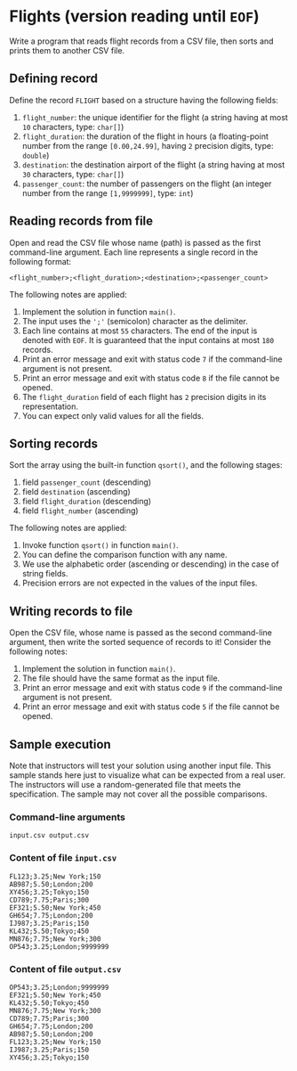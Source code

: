 # Flights (version reading until `EOF`)

Write a program that reads flight records from a CSV file, then sorts and prints them to another CSV file.

## Defining record

Define the record `FLIGHT` based on a structure having the following fields:

1. `flight_number`: the unique identifier for the flight (a string having at most `10` characters, type: `char[]`)
1. `flight_duration`: the duration of the flight in hours (a floating-point number from the range `[0.00,24.99]`, having `2` precision digits, type: `double`)
1. `destination`: the destination airport of the flight (a string having at most `30` characters, type: `char[]`)
1. `passenger_count`: the number of passengers on the flight (an integer number from the range `[1,9999999]`, type: `int`)

## Reading records from file

Open and read the CSV file whose name (path) is passed as the first command-line argument. Each line represents a single record in the following format:

```
<flight_number>;<flight_duration>;<destination>;<passenger_count>
```

The following notes are applied:

1. Implement the solution in function `main()`.
1. The input uses the `';'` (semicolon) character as the delimiter.
1. Each line contains at most `55` characters.
The end of the input is denoted with `EOF`. It is guaranteed that the input contains at most `180` records.
1. Print an error message and exit with status code `7` if the command-line argument is not present.
1. Print an error message and exit with status code `8` if the file cannot be opened.
1. The `flight_duration` field of each flight has `2` precision digits in its representation.
1. You can expect only valid values for all the fields.

## Sorting records

Sort the array using the built-in function `qsort()`, and the following stages:

1. field `passenger_count` (descending)
1. field `destination` (ascending)
1. field `flight_duration` (descending)
1. field `flight_number` (ascending)

The following notes are applied:

1. Invoke function `qsort()` in function `main()`.
1. You can define the comparison function with any name.
1. We use the alphabetic order (ascending or descending) in the case of string fields.
1. Precision errors are not expected in the values of the input files.

## Writing records to file

Open the CSV file, whose name is passed as the second command-line argument, then write the sorted sequence of records to it! Consider the following notes:

1. Implement the solution in function `main()`.
1. The file should have the same format as the input file.
1. Print an error message and exit with status code `9` if the command-line argument is not present.
1. Print an error message and exit with status code `5` if the file cannot be opened.

## Sample execution

<div class="alert alert-warning">
Note that instructors will test your solution using another input file. This sample stands here just to visualize what can be expected from a real user. The instructors will use a random-generated file that meets the specification. The sample may not cover all the possible comparisons.
</div>

### Command-line arguments

```
input.csv output.csv
```

### Content of file `input.csv`

```
FL123;3.25;New York;150
AB987;5.50;London;200
XY456;3.25;Tokyo;150
CD789;7.75;Paris;300
EF321;5.50;New York;450
GH654;7.75;London;200
IJ987;3.25;Paris;150
KL432;5.50;Tokyo;450
MN876;7.75;New York;300
OP543;3.25;London;9999999

```

### Content of file `output.csv`

```
OP543;3.25;London;9999999
EF321;5.50;New York;450
KL432;5.50;Tokyo;450
MN876;7.75;New York;300
CD789;7.75;Paris;300
GH654;7.75;London;200
AB987;5.50;London;200
FL123;3.25;New York;150
IJ987;3.25;Paris;150
XY456;3.25;Tokyo;150
```

